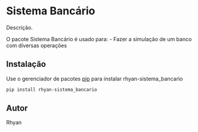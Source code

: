 # Sistema Bancário

Descrição. 

O pacote Sistema Bancário é usado para:
	- Fazer a simulação de um banco com diversas operações

## Instalação

Use o gerenciador de pacotes [pip](https://pip.pypa.io/en/stable/) para instalar rhyan-sistema_bancario

```bash
pip install rhyan-sistema_bancario
```
## Autor
Rhyan
